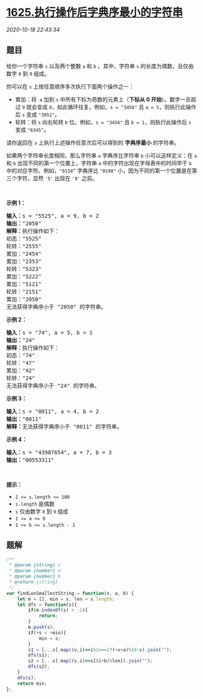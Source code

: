 # [1625.执行操作后字典序最小的字符串](https://leetcode.cn/problems/lexicographically-smallest-string-after-applying-operations)
*2020-10-18 22:43:34*
## 题目
<p>给你一个字符串 <code>s</code> 以及两个整数 <code>a</code> 和 <code>b</code> 。其中，字符串 <code>s</code> 的长度为偶数，且仅由数字 <code>0</code> 到 <code>9</code> 组成。</p>

<p>你可以在 <code>s</code> 上按任意顺序多次执行下面两个操作之一：</p>

<ul>
  <li>累加：将  <code>a</code> 加到 <code>s</code> 中所有下标为奇数的元素上（<strong>下标从 0 开始</strong>）。数字一旦超过 <code>9</code> 就会变成 <code>0</code>，如此循环往复。例如，<code>s = "3456"</code> 且 <code>a = 5</code>，则执行此操作后 <code>s</code> 变成 <code>"3951"</code>。</li>
  <li>轮转：将 <code>s</code> 向右轮转 <code>b</code> 位。例如，<code>s = "3456"</code> 且 <code>b = 1</code>，则执行此操作后 <code>s</code> 变成 <code>"6345"</code>。</li>
</ul>

<p>请你返回在 <code>s</code> 上执行上述操作任意次后可以得到的 <strong>字典序最小</strong> 的字符串。</p>

<p>如果两个字符串长度相同，那么字符串 <code>a</code> 字典序比字符串 <code>b</code> 小可以这样定义：在 <code>a</code> 和 <code>b</code> 出现不同的第一个位置上，字符串 <code>a</code> 中的字符出现在字母表中的时间早于 <code>b</code> 中的对应字符。例如，<code>"0158”</code> 字典序比 <code>"0190"</code> 小，因为不同的第一个位置是在第三个字符，显然 <code>'5'</code> 出现在 <code>'9'</code> 之前。</p>

<p> </p>

<p><strong>示例 1：</strong></p>

<pre>
<strong>输入：</strong>s = "5525", a = 9, b = 2
<strong>输出：</strong>"2050"
<strong>解释：</strong>执行操作如下：
初态："5525"
轮转："2555"
累加："2454"
累加："2353"
轮转："5323"
累加："5222"
累加："5121"
轮转："2151"
累加："2050"​​​​​​​​​​​​
无法获得字典序小于 "2050" 的字符串。
</pre>

<p><strong>示例 2：</strong></p>

<pre>
<strong>输入：</strong>s = "74", a = 5, b = 1
<strong>输出：</strong>"24"
<strong>解释：</strong>执行操作如下：
初态："74"
轮转："47"
累加："42"
轮转："24"​​​​​​​​​​​​
无法获得字典序小于 "24" 的字符串。
</pre>

<p><strong>示例 3：</strong></p>

<pre>
<strong>输入：</strong>s = "0011", a = 4, b = 2
<strong>输出：</strong>"0011"
<strong>解释：</strong>无法获得字典序小于 "0011" 的字符串。
</pre>

<p><strong>示例 4：</strong></p>

<pre>
<strong>输入：</strong>s = "43987654", a = 7, b = 3
<strong>输出：</strong>"00553311"
</pre>

<p> </p>

<p><strong>提示：</strong></p>

<ul>
  <li><code>2 &lt;= s.length &lt;= 100</code></li>
  <li><code>s.length</code> 是偶数</li>
  <li><code>s</code> 仅由数字 <code>0</code> 到 <code>9</code> 组成</li>
  <li><code>1 &lt;= a &lt;= 9</code></li>
  <li><code>1 &lt;= b &lt;= s.length - 1</code></li>
</ul>


## 题解
```javascript []
/**
 * @param {string} s
 * @param {number} a
 * @param {number} b
 * @return {string}
 */
var findLexSmallestString = function(s, a, b) {
    let m = [], min = s, len = s.length;
    let dfs = function(s){
        if(m.indexOf(s) > -1){
            return;
        }
        m.push(s);
        if(+s < +min){
            min = s;
        }
        s1 = [...s].map((v,i)=>i%2===1?(+v+a)%10:v).join("");
        dfs(s1);
        s2 = [...s].map((v,i)=>s[(i+b)%len]).join("");
        dfs(s2);
    }
    dfs(s);
    return min;
};
```

